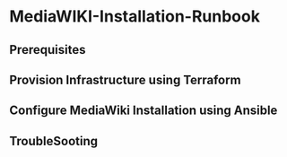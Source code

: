 # MediaWIKI-Installation-Runbook

## Prerequisites
## Provision Infrastructure using Terraform
## Configure MediaWiki Installation using Ansible
## TroubleSooting 